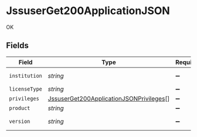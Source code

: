 # JssuserGet200ApplicationJSON

OK


## Fields

| Field                                                                                                         | Type                                                                                                          | Required                                                                                                      | Description                                                                                                   | Example                                                                                                       |
| ------------------------------------------------------------------------------------------------------------- | ------------------------------------------------------------------------------------------------------------- | ------------------------------------------------------------------------------------------------------------- | ------------------------------------------------------------------------------------------------------------- | ------------------------------------------------------------------------------------------------------------- |
| `institution`                                                                                                 | *string*                                                                                                      | :heavy_minus_sign:                                                                                            | N/A                                                                                                           | Company Name                                                                                                  |
| `licenseType`                                                                                                 | *string*                                                                                                      | :heavy_minus_sign:                                                                                            | N/A                                                                                                           | Subscription                                                                                                  |
| `privileges`                                                                                                  | [JssuserGet200ApplicationJSONPrivileges](../../models/operations/jssuserget200applicationjsonprivileges.md)[] | :heavy_minus_sign:                                                                                            | N/A                                                                                                           |                                                                                                               |
| `product`                                                                                                     | *string*                                                                                                      | :heavy_minus_sign:                                                                                            | N/A                                                                                                           | Casper Suite                                                                                                  |
| `version`                                                                                                     | *string*                                                                                                      | :heavy_minus_sign:                                                                                            | N/A                                                                                                           | 10.3.0-t1521825567                                                                                            |